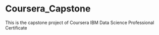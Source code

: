 # Coursera_Capstone
This is the capstone project of Coursera IBM Data Science Professional Certificate
